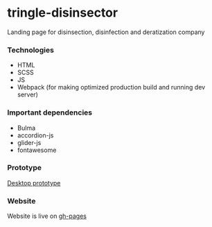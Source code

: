 # tringle-disinsector

Landing page for disinsection, disinfection and deratization company

### Technologies
- HTML
- SCSS
- JS
- Webpack (for making optimized production build and running dev server)

### Important dependencies
- Bulma
- accordion-js
- glider-js
- fontawesome

### Prototype
[Desktop prototype](https://www.figma.com/proto/wcTW4fLyomrPGDafhv0q7u/disinsector?node-id=9430%3A599&scaling=scale-down)

### Website
Website is live on [gh-pages](https://sc222.github.io/tringle-disinsector/)
